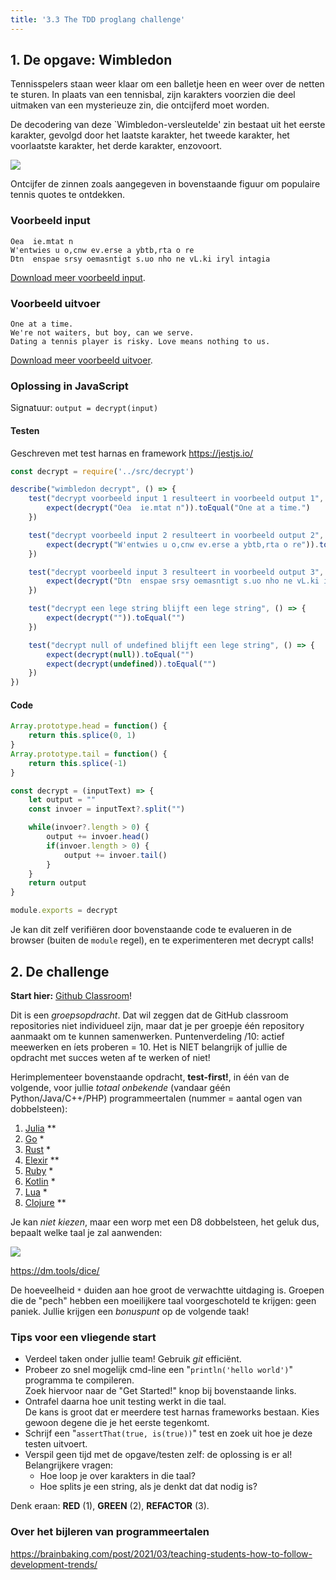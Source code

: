```yaml
---
title: '3.3 The TDD proglang challenge'
---
```


## 1. De opgave: Wimbledon

Tennisspelers staan weer klaar om een balletje heen en weer over de netten te sturen. In plaats van een tennisbal, zijn karakters voorzien die deel uitmaken van een mysterieuze zin, die ontcijferd moet worden. 

De decodering van deze `Wimbledon-versleutelde' zin bestaat uit het eerste karakter, gevolgd door het laatste karakter, het tweede karakter, het voorlaatste karakter, het derde karakter, enzovoort.

![](/img/wimbledon-schema.jpg)

Ontcijfer de zinnen zoals aangegeven in bovenstaande figuur om populaire tennis quotes te ontdekken. 

### Voorbeeld input

```
Oea  ie.mtat n
W'entwies u o,cnw ev.erse a ybtb,rta o re
Dtn  enspae srsy oemasntigt s.uo nho ne vL.ki iryl intagia
```

[Download meer voorbeeld input](/vpw/wimbledon-invoer.txt).

### Voorbeeld uitvoer

```
One at a time.
We're not waiters, but boy, can we serve.
Dating a tennis player is risky. Love means nothing to us.
```

[Download meer voorbeeld uitvoer](/vpw/wimbledon-uitvoer.txt).

### Oplossing in JavaScript

Signatuur: `output = decrypt(input)`

#### Testen

Geschreven met test harnas en framework https://jestjs.io/

```js
const decrypt = require('../src/decrypt')

describe("wimbledon decrypt", () => {
    test("decrypt voorbeeld input 1 resulteert in voorbeeld output 1", () => {
        expect(decrypt("Oea  ie.mtat n")).toEqual("One at a time.")
    })

    test("decrypt voorbeeld input 2 resulteert in voorbeeld output 2", () => {
        expect(decrypt("W'entwies u o,cnw ev.erse a ybtb,rta o re")).toEqual("We're not waiters, but boy, can we serve.")
    })

    test("decrypt voorbeeld input 3 resulteert in voorbeeld output 3", () => {
        expect(decrypt("Dtn  enspae srsy oemasntigt s.uo nho ne vL.ki iryl intagia")).toEqual("Dating a tennis player is risky. Love means nothing to us.")        
    })

    test("decrypt een lege string blijft een lege string", () => {
        expect(decrypt("")).toEqual("")
    })

    test("decrypt null of undefined blijft een lege string", () => {
        expect(decrypt(null)).toEqual("")
        expect(decrypt(undefined)).toEqual("")
    })
})
```

#### Code

```js
Array.prototype.head = function() {
    return this.splice(0, 1)
}
Array.prototype.tail = function() {
    return this.splice(-1)
}

const decrypt = (inputText) => {
    let output = ""
    const invoer = inputText?.split("")

    while(invoer?.length > 0) {
        output += invoer.head()
        if(invoer.length > 0) {
            output += invoer.tail()
        }
    }
    return output
}

module.exports = decrypt
```

Je kan dit zelf verifiëren door bovenstaande code te evalueren in de browser (buiten de `module` regel), en te experimenteren met decrypt calls!

## 2. De challenge

**Start hier:** [Github Classroom](/ses-course/extra/github-classroom/)!

Dit is een _groepsopdracht_. Dat wil zeggen dat de GitHub classroom repositories niet individueel zijn, maar dat je per groepje één repository aanmaakt om te kunnen samenwerken. Puntenverdeling /10: actief meewerken en íets proberen = 10. Het is NIET belangrijk of jullie de opdracht met succes weten af te werken of niet!

Herimplementeer bovenstaande opdracht, **test-first!**, in één van de volgende, voor jullie _totaal onbekende_ (vandaar géén Python/Java/C++/PHP) programmeertalen (nummer = aantal ogen van dobbelsteen):

1. [Julia](https://julialang.org/) **
2. [Go](https://golang.org/) *
3. [Rust](https://www.rust-lang.org/) *
4. [Elexir](https://elixir-lang.org/) **
5. [Ruby](https://www.ruby-lang.org/en/) *
6. [Kotlin](https://kotlinlang.org/) *
7. [Lua](https://www.lua.org/) *
8. [Clojure](https://clojure.org/) **


Je kan _niet kiezen_, maar een worp met een D8 dobbelsteen, het geluk dus, bepaalt welke taal je zal aanwenden:

![](/img/dice.jpg)

https://dm.tools/dice/

De hoeveelheid `*` duiden aan hoe groot de verwachtte uitdaging is. Groepen die de "pech" hebben een moeilijkere taal voorgeschoteld te krijgen: geen paniek. Jullie krijgen een _bonuspunt_ op de volgende taak!

### Tips voor een vliegende start

- Verdeel taken onder jullie team! Gebruik _git_ efficiënt.
- Probeer zo snel mogelijk cmd-line een "`println('hello world')`" programma te compileren. <br/>Zoek hiervoor naar de "Get Started!" knop bij bovenstaande links.
- Ontrafel daarna hoe unit testing werkt in die taal. <br/>De kans is groot dat er meerdere test harnas frameworks bestaan. Kies gewoon degene die je het eerste tegenkomt. 
- Schrijf een "`assertThat(true, is(true))`" test en zoek uit hoe je deze testen uitvoert. 
- Verspil geen tijd met de opgave/testen zelf: de oplossing is er al! Belangrijkere vragen:
    + Hoe loop je over karakters in die taal?
    + Hoe splits je een string, als je denkt dat dat nodig is?

Denk eraan: **RED** (1), **GREEN** (2), **REFACTOR** (3).

### Over het bijleren van programmeertalen

https://brainbaking.com/post/2021/03/teaching-students-how-to-follow-development-trends/

